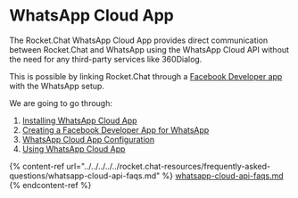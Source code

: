 # WhatsApp Cloud App

The Rocket.Chat WhatsApp Cloud App provides direct communication between Rocket.Chat and WhatsApp using the WhatsApp Cloud API without the need for any third-party services like 360Dialog.

This is possible by linking Rocket.Chat through a [Facebook Developer app](https://developers.facebook.com/apps) with the WhatsApp setup.&#x20;

We are going to go through:

1. [Installing WhatsApp Cloud App](whatsapp-cloud-app-install/)
2. [Creating a Facebook Developer App for WhatsApp](broken-reference)
3. [WhatsApp Cloud App Configuration](broken-reference)
4. [Using WhatsApp Cloud App](using-whatsapp-cloud-app.md)

{% content-ref url="../../../../../rocket.chat-resources/frequently-asked-questions/whatsapp-cloud-api-faqs.md" %}
[whatsapp-cloud-api-faqs.md](../../../../../rocket.chat-resources/frequently-asked-questions/whatsapp-cloud-api-faqs.md)
{% endcontent-ref %}
